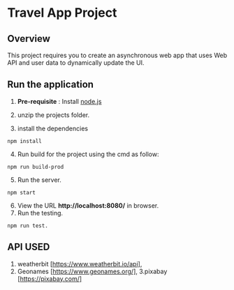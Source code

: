 # Travel App Project

## Overview

This project requires you to create an asynchronous web app that uses Web API and user data to dynamically update the UI.

## Run the application

1. **Pre-requisite** :
   Install [node.js](https://nodejs.org/)

2. unzip the projects folder.

3. install the dependencies

```
npm install
```

4. Run build for the project using the cmd as follow:

```
npm run build-prod
```

5. Run the server.

```
npm start
```

6. View the URL **http://localhost:8080/** in browser.
7. Run the testing.

```
npm run test.
```

## API USED

1. weatherbit [https://www.weatherbit.io/api],
2. Geonames [https://www.geonames.org/],
   3.pixabay [https://pixabay.com/]
